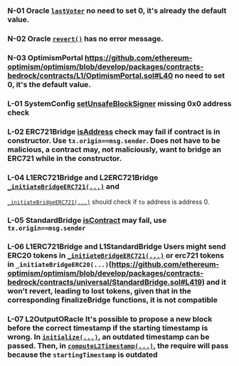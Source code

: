 ### N-01 Oracle [`lastVoter`](https://github.com/ethereum-optimism/op-geth/blob/3fa9e812447af947c0208838453268a8ea33444b/contracts/checkpointoracle/contract/oracle.sol#L101) no need to set 0, it's already the default value.
### N-02 Oracle [`revert()`](https://github.com/ethereum-optimism/op-geth/blob/3fa9e812447af947c0208838453268a8ea33444b/contracts/checkpointoracle/contract/oracle.sol#L122) has no error message.
### N-03 OptimismPortal https://github.com/ethereum-optimism/optimism/blob/develop/packages/contracts-bedrock/contracts/L1/OptimismPortal.sol#L40 no need to set 0, it's the default value.

### L-01 SystemConfig [setUnsafeBlockSigner](https://github.com/ethereum-optimism/optimism/blob/develop/packages/contracts-bedrock/contracts/L1/SystemConfig.sol#L232) missing 0x0 address check

### L-02 ERC721Bridge [isAddress](https://github.com/ethereum-optimism/optimism/blob/develop/packages/contracts-bedrock/contracts/universal/ERC721Bridge.sol#L140) check may fail if contract is in constructor. Use `tx.origin==msg.sender`. Does not have to be malicious, a contract may, not maliciously, want to bridge an ERC721 while in the constructor. 

### L-04 L1ERC721Bridge and L2ERC721Bridge [`_initiateBridgeERC721(...)`](https://github.com/ethereum-optimism/optimism/blob/develop/packages/contracts-bedrock/contracts/L1/L1ERC721Bridge.sol#L81) and 
[`_initiateBridgeERC721(...)`](https://github.com/ethereum-optimism/optimism/blob/develop/packages/contracts-bedrock/contracts/L2/L2ERC721Bridge.sol#L83) should check if `to` address is address 0.

### L-05 StandardBridge [isContract](https://github.com/ethereum-optimism/optimism/blob/develop/packages/contracts-bedrock/contracts/universal/StandardBridge.sol#L139) may fail, use `tx.origin==msg.sender`

### L-06 L1ERC721Bridge and L1StandardBridge Users might send ERC20 tokens in [`_initiateBridgeERC721(...)`](https://github.com/ethereum-optimism/optimism/blob/develop/packages/contracts-bedrock/contracts/L1/L1ERC721Bridge.sol#L101) or erc721 tokens in `_initiateBridgeERC20(...)`(https://github.com/ethereum-optimism/optimism/blob/develop/packages/contracts-bedrock/contracts/universal/StandardBridge.sol#L419) and it won't revert, leading to lost tokens, given that in the corresponding finalizeBridge functions, it is not compatible

### L-07 L2OutputORacle It's possible to propose a new block before the correct timestamp if the starting timestamp is wrong. In [`initialize(...)`](https://github.com/ethereum-optimism/optimism/blob/develop/packages/contracts-bedrock/contracts/L1/L2OutputOracle.sol#L125), an outdated timestamp can be passed. Then, in [`computeL2Timestamp(...)`](https://github.com/ethereum-optimism/optimism/blob/develop/packages/contracts-bedrock/contracts/L1/L2OutputOracle.sol#L348), the require will pass because the `startingTimestamp` is outdated

